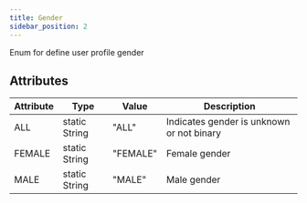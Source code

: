 ```yaml
---
title: Gender
sidebar_position: 2
---
```


Enum for define user profile gender

## Attributes

| Attribute | Type          | Value    | Description                               |
| --------- | ------------- | -------- | ----------------------------------------- |
| ALL       | static String | "ALL"    | Indicates gender is unknown or not binary |
| FEMALE    | static String | "FEMALE" | Female gender                             |
| MALE      | static String | "MALE"   | Male gender                               |
